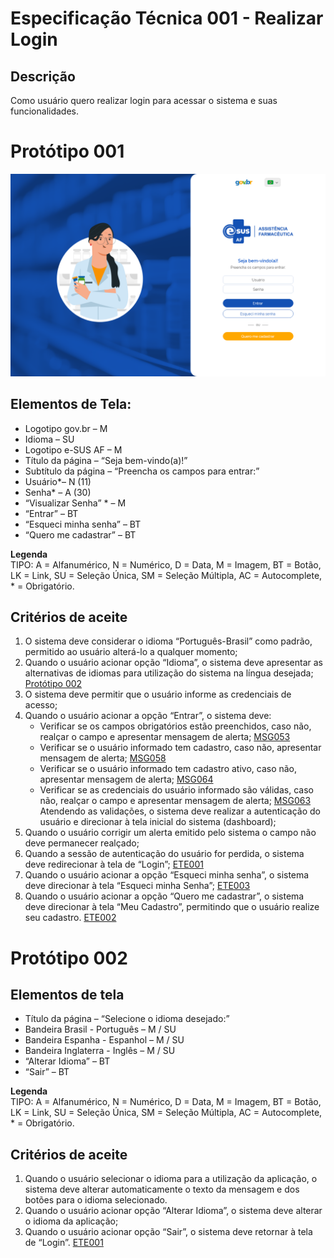 # Especificação Técnica 001 - Realizar Login

## Descrição
Como usuário quero realizar login para acessar o sistema e suas funcionalidades.

# Protótipo 001
![Tela de Login](../imagens/ETE_001_Prototipo_001.png)

## Elementos de Tela:
* Logotipo gov.br – M 
* Idioma – SU 
* Logotipo e-SUS AF – M 
* Título da página – “Seja bem-vindo(a)!” 
* Subtítulo da página – “Preencha os campos para entrar:” 
* Usuário*– N (11) 
* Senha* – A (30) 
* “Visualizar Senha” * – M 
* “Entrar” – BT 
* “Esqueci minha senha” – BT  
* “Quero me cadastrar” – BT  

**Legenda**  
TIPO: A = Alfanumérico, N = Numérico, D = Data, M = Imagem, BT = Botão, LK = Link, SU = Seleção Única, SM = Seleção Múltipla, AC = Autocomplete, * = Obrigatório. 

## Critérios de aceite 
1. O sistema deve considerar o idioma “Português-Brasil” como padrão, permitido ao usuário alterá-lo a qualquer momento; 
2. Quando o usuário acionar opção “Idioma”, o sistema deve apresentar as alternativas de idiomas para utilização do sistema na língua desejada; [Protótipo 002](ETE001.md#prototipo-002)
3. O sistema deve permitir que o usuário informe as credenciais de acesso; 
4. Quando o usuário acionar a opção “Entrar”, o sistema deve: 
      * Verificar se os campos obrigatórios estão preenchidos, caso não, realçar o campo e apresentar mensagem de alerta; [MSG053](DocumentoDeMensagensv2.md#msg053)
      * Verificar se o usuário informado tem cadastro, caso não, apresentar mensagem de alerta; [MSG058](DocumentoDeMensagensv2.md#msg058)
      * Verificar se o usuário informado tem cadastro ativo, caso não, apresentar mensagem de alerta; [MSG064](DocumentoDeMensagensv2.md#msg064)
      * Verificar se as credenciais do usuário informado são válidas, caso não, realçar o campo e apresentar mensagem de alerta; [MSG063](DocumentoDeMensagensv2.md#msg063)  
Atendendo as validações, o sistema deve realizar a autenticação do usuário e direcionar à tela inicial do sistema (dashboard); 
5. Quando o usuário corrigir um alerta emitido pelo sistema o campo não deve permanecer realçado; 
6. Quando a sessão de autenticação do usuário for perdida, o sistema deve redirecionar à tela de “Login”; [ETE001](ETE001.md) 
7. Quando o usuário acionar a opção “Esqueci minha senha”, o sistema deve direcionar à tela “Esqueci minha Senha”; [ETE003](ETE003.md) 
8. Quando o usuário acionar a opção “Quero me cadastrar”, o sistema deve direcionar à tela “Meu Cadastro”, permitindo que o usuário realize seu cadastro. [ETE002](ETE002.md)

# Protótipo 002

## Elementos de tela
* Título da página – “Selecione o idioma desejado:” 
* Bandeira Brasil - Português – M / SU 
* Bandeira Espanha - Espanhol – M / SU 
* Bandeira Inglaterra - Inglês – M / SU 
* “Alterar Idioma” – BT 
* “Sair” – BT  

**Legenda**  
TIPO: A = Alfanumérico, N = Numérico, D = Data, M = Imagem, BT = Botão, LK = Link, SU = Seleção Única, SM = Seleção Múltipla, AC = Autocomplete, * = Obrigatório. 

## Critérios de aceite
1. Quando o usuário selecionar o idioma para a utilização da aplicação, o sistema deve alterar automaticamente o texto da mensagem e dos botões para o idioma selecionado. 
2. Quando o usuário acionar opção “Alterar Idioma”, o sistema deve alterar o idioma da aplicação; 
3. Quando o usuário acionar opção “Sair”, o sistema deve retornar à tela de “Login”. [ETE001](ETE001.md) 
